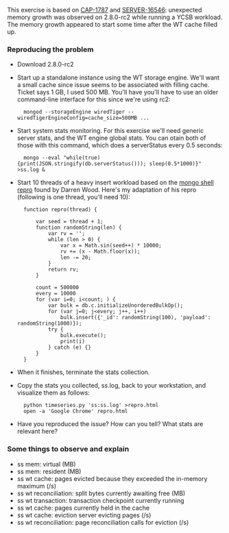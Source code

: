 This exercise is based on
[CAP-1787](https://jira.mongodb.org/browse/CAP-1787) and
[SERVER-16546](https://jira.mongodb.org/browse/SERVER-16546):
unexpected memory growth was observed on 2.8.0-rc2 while running a
YCSB workload. The memory growth appeared to start some time after the
WT cache filled up.

### Reproducing the problem

* Download 2.8.0-rc2

* Start up a standalone instance using the WT storage engine. We'll
  want a small cache since issue seems to be associated with filling
  cache. Ticket says 1 GB, I used 500 MB. You'll have you'll have to
  use an older command-line interface for this since we're using rc2:

        mongod --storageEngine wiredTiger --wiredTigerEngineConfig=cache_size=500MB ...

* Start system stats monitoring. For this exercise we'll need generic
  server stats, and the WT engine global stats. You can otain both of
  those with this command, which does a serverStatus every 0.5 seconds:

        mongo --eval "while(true) {print(JSON.stringify(db.serverStatus())); sleep(0.5*1000)}" >ss.log &

* Start 10 threads of a heavy insert workload based on the [mongo
  shell
  repro](https://jira.mongodb.org/browse/SERVER-16546?focusedCommentId=788101&page=com.atlassian.jira.plugin.system.issuetabpanels:comment-tabpanel#comment-788101)
  found by Darren Wood. Here's my adaptation of his repro (following
  is one thread, you'll need 10):

        function repro(thread) {
        
            var seed = thread + 1;
            function randomString(len) {
                var rv = '';
                while (len > 0) {
                    var x = Math.sin(seed++) * 10000;
                    rv += (x - Math.floor(x));
                    len -= 20;
                }
                return rv;
            }
            
            count = 500000
            every = 10000
            for (var i=0; i<count; ) {
                var bulk = db.c.initializeUnorderedBulkOp();
                for (var j=0; j<every; j++, i++)
                    bulk.insert({'_id': randomString(100), 'payload': randomString(1000)});
                try {
                    bulk.execute();
                    print(i)
                } catch (e) {}
            }
        }

* When it finishes, terminate the stats collection.

* Copy the stats you collected, ss.log, back to your workstation, and
  visualize them as follows:

        python timeseries.py 'ss:ss.log' >repro.html
        open -a 'Google Chrome' repro.html

* Have you reproduced the issue? How can you tell? What stats are relevant here?


### Some things to observe and explain

* ss mem: virtual (MB)
* ss mem: resident (MB)
* ss wt cache: pages evicted because they exceeded the in-memory maximum (/s)
* ss wt reconciliation: split bytes currently awaiting free (MB)
* ss wt transaction: transaction checkpoint currently running
* ss wt cache: pages currently held in the cache
* ss wt cache: eviction server evicting pages (/s)
* ss wt reconciliation: page reconciliation calls for eviction (/s)
